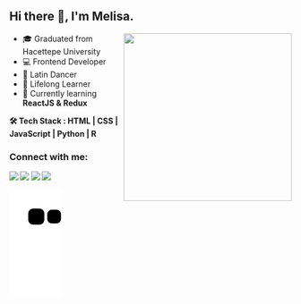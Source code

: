 
## Hi there 👋, I'm Melisa.

<img src="https://media.giphy.com/media/cmCEsJZHYBPels360q/giphy.gif" align="right" width="300" height="300">

- 🎓 Graduated from Hacettepe University
- 💻 Frontend Developer
- 💃 Latin Dancer
- 👀 Lifelong Learner
- 🌱 Currently learning <b>ReactJS & Redux<b>

🛠 Tech Stack : HTML | CSS | JavaScript | Python | R 

### Connect with me:

[<img  width="25" src="https://unpkg.com/simple-icons@v6/icons/linkedin.svg" />][linkedin]
[<img  width="25" src="https://unpkg.com/simple-icons@v6/icons/instagram.svg" />][instagram]
[<img  width="25" src="https://unpkg.com/simple-icons@v6/icons/spotify.svg" />][spotify]
[<img  width="25" src="https://unpkg.com/simple-icons@v6/icons/medium.svg" />][medium]


[linkedin]: https://www.linkedin.com/in/melisa-deniz
[instagram]: https://www.instagram.com/melisadeniiz
[spotify]: https://open.spotify.com/user/m.deniz95?si=ff96b4e3d37d44a7
[medium]: https://medium.com/@melisadeniz
  
  ![snake svg](https://github.com/melisadeniz/melisadeniz/blob/output/github-contribution-grid-snake.svg)










